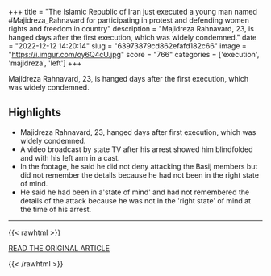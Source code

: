 +++
title = "The Islamic Republic of Iran just executed a young man named #Majidreza_Rahnavard for participating in protest and defending women rights and freedom in country"
description = "Majidreza Rahnavard, 23, is hanged days after the first execution, which was widely condemned."
date = "2022-12-12 14:20:14"
slug = "63973879cd862efafd182c66"
image = "https://i.imgur.com/oy6Q4cU.jpg"
score = "766"
categories = ['execution', 'majidreza', 'left']
+++

Majidreza Rahnavard, 23, is hanged days after the first execution, which was widely condemned.

## Highlights

- Majidreza Rahnavard, 23, hanged days after first execution, which was widely condemned.
- A video broadcast by state TV after his arrest showed him blindfolded and with his left arm in a cast.
- In the footage, he said he did not deny attacking the Basij members but did not remember the details because he had not been in the right state of mind.
- He said he had been in a'state of mind' and had not remembered the details of the attack because he was not in the 'right state' of mind at the time of his arrest.

---

{{< rawhtml >}}
  <p class="article-category">
    <a target="_blank" href="https://www.bbc.com/news/world-middle-east-63939428">READ THE ORIGINAL ARTICLE</a>
  </p>
{{< /rawhtml >}}
